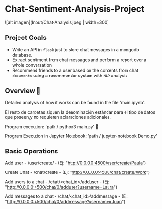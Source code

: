 # Chat-Sentiment-Analysis-Project

![alt imagen](Input/Chat-Analysis.jpeg | width=300)

## Project Goals

- Write an API in `flask` just to store chat messages in a mongodb database.
- Extract sentiment from chat messages and perform a report over a whole conversation
- Recommend friends to a user based on the contents from chat `documents` using a recommender system with `NLP` analysis



## Overview 🚀

Detailed analysis of how it works can be found in the file 'main.ipynb'.

El resto de carpetas siguen la denominación estándar para el tipo de datos que poseen,y no requieren aclaraciones adicionales.

Program execution: 'path / python3 main.py' 🔧

Program  Execution in Jupyter Notebook: 'path / jupyter-notebook Demo.py'


## Basic Operations


Add user - /user/create/ - (Ej: "http://0.0.0.0:4500/user/create/Paula")

Create Chat - /chat/create - (Ej: "http://0.0.0.0:4500/chat/create/Work")

Add users to a chat - /chat/<chat_id>/adduser - (Ej: "http://0.0.0.0:4500/chat/0/adduser?username=Laura")

Add messages to a chat - /chat/<chat_id>/addmessage - (Ej: "http://0.0.0.0:4500/chat/0/addmessage?username=Juan")

